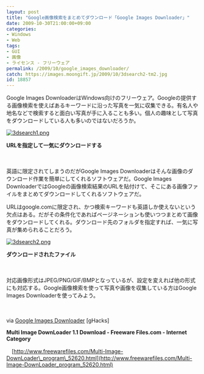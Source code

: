 ```yaml
---
layout: post
title: "Google画像検索をまとめてダウンロード「Google Images Downloader」"
date: 2009-10-30T21:00:00+09:00
categories:
- Windows
- Web
tags: 
- GUI
- 画像
- ライセンス - フリーウェア
permalink: /2009/10/google_images_downloader/
catch: https://images.moongift.jp/2009/10/3dsearch2-tm2.jpg
id: 18857
---
```

Google Images DownloaderはWindows向けのフリーウェア。Googleの提供する画像検索を使えばあるキーワードに沿った写真を一気に収集できる。有名人や地名などで検索すると面白い写真が手に入ることも多い。個人の趣味として写真をダウンロードしている人も多いのではないだろうか。

  

[![3dsearch1.png](https://images.moongift.jp/2009/10/3dsearch1-tm3.jpg)](https://images.moongift.jp/2009/10/3dsearch15.png)  
  
**URLを指定して一気にダウンロードする**

  

　

  

英語に限定されてしまうのだがGoogle Images Downloaderはそんな画像のダウンロード作業を簡単にしてくれるソフトウェアだ。Google Images DownloaderではGoogleの画像検索結果のURLを貼付けて、そこにある画像ファイルをまとめてダウンロードしてくれるソフトウェアだ。

  
  
<!--more-->

URLはgoogle.comに限定され、かつ検索キーワードも英語しか使えないという欠点はある。だがその条件化であればページネーションも使いつつまとめて画像をダウンロードしてくれる。ダウンロード先のフォルダを指定すれば、一気に写真が集められることだろう。

  

[![3dsearch2.png](https://images.moongift.jp/2009/10/3dsearch2-tm2.jpg)](https://images.moongift.jp/2009/10/3dsearch22.png)  
  
**ダウンロードされたファイル**

  

　

  

対応画像形式はJPEG/PNG/GIF/BMPとなっているが、設定を変えれば他の形式にも対応する。Google画像検索を使って写真や画像を収集している方はGoogle Images Downloaderを使ってみよう。

  

　

  

via [Google Images Downloader](http://) [gHacks]

  

**Multi Image DownLoader 1.1 Download - Freeware Files.com - Internet Category**  
  
　[http://www.freewarefiles.com/Multi-Image-DownLoader\_program\_52620.html](http://www.freewarefiles.com/Multi-Image-DownLoader_program_52620.html)

  
